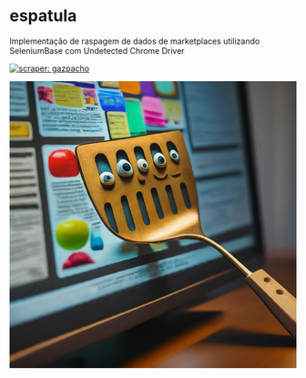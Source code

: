 # espatula
Implementação de raspagem de dados de marketplaces utilizando SeleniumBase com Undetected Chrome Driver

[![scraper: gazpacho](https://img.shields.io/badge/scraper-gazpacho-C6422C)](https://github.com/maxhumber/gazpacho)


<p align="center">
<img src="images/espatula.png" alt="espatula">
</p>

